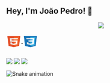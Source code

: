 ## Hey, I'm João Pedro! 👋
<div align="center">
  <a href="https://github.com/Guilhermehenriquee">
  <img height="180em" src="https://github-readme-stats.vercel.app/api?username=Guilhermehenriquee&show_icons=true&theme=dracula&include_all_commits=true&count_private=true"/>
</div>
<div style="display: inline_block"><br>
  <img align="center" alt="Gui-HTML" height="30" width="40" src="https://raw.githubusercontent.com/devicons/devicon/master/icons/html5/html5-original.svg">
  <img align="center" alt="Gui-CSS" height="30" width="40" src="https://raw.githubusercontent.com/devicons/devicon/master/icons/css3/css3-original.svg">
</div>
  
  ##
 
<div>
  <a href="https://instagram.com/gl.nuncio" target="_blank"><img src="https://img.shields.io/badge/-Instagram-%23E4405F?style=for-the-badge&logo=instagram&logoColor=white" target="_blank"></a>
  <a href = "mailto:padraomafia332176@gmail.com"><img src="https://img.shields.io/badge/-Gmail-%23333?style=for-the-badge&logo=gmail&logoColor=white" target="_blank"></a>
  <a href="https://br.linkedin.com/in/guilherme-henrique-de-brito-gonçalves-nuncio-0b0877222?trk=public_profile_samename-profile" target="_blank"><img src="https://img.shields.io/badge/-LinkedIn-%230077B5?style=for-the-badge&logo=linkedin&logoColor=white" target="_blank"></a> 
 
  ![Snake animation](https://github.com/Guilhermehenriquee/Guilhermehenriquee/blob/output/github-contribution-grid-snake.svg)
 
</div>
